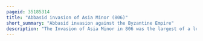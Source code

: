 ```yaml
---
pageid: 35185314
title: "Abbasid invasion of Asia Minor (806)"
short_summary: "Abbasid invasion against the Byzantine Empire"
description: "The Invasion of Asia Minor in 806 was the largest of a long Series of military Operations launched by the Abbasid Caliphate against the Byzantine Empire. The Expedition took Place in southeastern and central Asia Minor where the two States shared a long Land Border."
---
```

